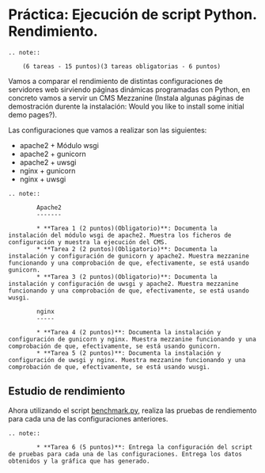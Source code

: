 # Práctica: Ejecución de script Python. Rendimiento.

```eval_rst
.. note::

    (6 tareas - 15 puntos)(3 tareas obligatorias - 6 puntos)
```
    
Vamos a comparar el rendimiento de distintas configuraciones de servidores web sirviendo páginas dinámicas programadas con Python, en concreto vamos a servir un CMS Mezzanine (Instala algunas páginas de demostración durente la instalación: Would you like to install some initial demo pages?).

Las configuraciones que vamos a realizar son las siguientes:
	
* apache2 + Módulo wsgi
* apache2 + gunicorn
* apache2 + uwsgi
* nginx + gunicorn
* nginx + uwsgi

```eval_rst
.. note::

		Apache2
		-------

	    * **Tarea 1 (2 puntos)(Obligatorio)**: Documenta la instalación del módulo wsgi de apache2. Muestra los ficheros de configuración y muestra la ejecución del CMS.
	    * **Tarea 2 (2 puntos)(Obligatorio)**: Documenta la instalación y configuración de gunicorn y apache2. Muestra mezzanine funcionando y una comprobación de que, efectivamente, se está usando gunicorn.
	    * **Tarea 3 (2 puntos)(Obligatorio)**: Documenta la instalación y configuración de uwsgi y apache2. Muestra mezzanine funcionando y una comprobación de que, efectivamente, se está usando wusgi.
	    
	    nginx
	    -----

		* **Tarea 4 (2 puntos)**: Documenta la instalación y configuración de gunicorn y nginx. Muestra mezzanine funcionando y una comprobación de que, efectivamente, se está usando gunicorn.
	    * **Tarea 5 (2 puntos)**: Documenta la instalación y configuración de uwsgi y nginx. Muestra mezzanine funcionando y una comprobación de que, efectivamente, se está usando wusgi.
```

## Estudio de rendimiento

Ahora utilizando el script [benchmark.py](https://github.com/josedom24/serviciosgs_doc/blob/master/rendimiento/benchmark.py), realiza las pruebas de rendiemento para cada una de las configuraciones anteriores.

```eval_rst
.. note::

	    * **Tarea 6 (5 puntos)**: Entrega la configuración del script de pruebas para cada una de las configuraciones. Entrega los datos obtenidos y la gráfica que has generado.
```

